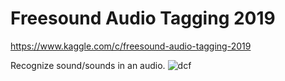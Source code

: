 # Freesound Audio Tagging 2019
https://www.kaggle.com/c/freesound-audio-tagging-2019

Recognize sound/sounds in an audio. 
![dcf](https://github.com/yussiroz/Freesound_tagging_2019/blob/master/samples/0026f116..png)
